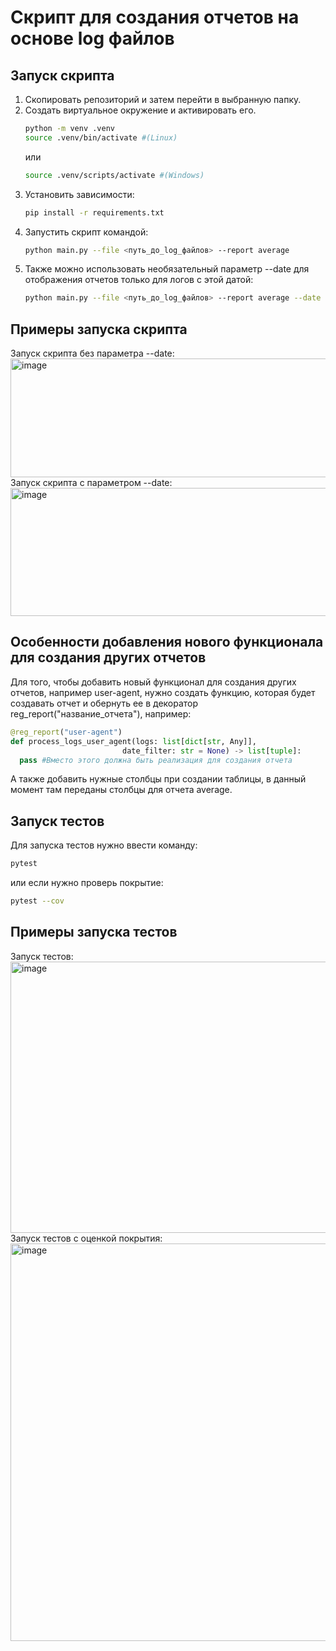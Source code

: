 # Скрипт для создания отчетов на основе log файлов
## Запуск скрипта
1. Скопировать репозиторий и затем перейти в выбранную папку.
2. Создать виртуальное окружение и активировать его.
   ```bash
   python -m venv .venv
   source .venv/bin/activate #(Linux)
   ```
   или
   ```bash
   source .venv/scripts/activate #(Windows)
   ```
4. Установить зависимости:
   ```bash
   pip install -r requirements.txt
   ```
5. Запустить скрипт командой:
   ```bash
   python main.py --file <путь_до_log_файлов> --report average
   ```
6. Также можно использовать необязательный параметр --date для отображения отчетов только для логов с этой датой:
   ```bash
   python main.py --file <путь_до_log_файлов> --report average --date <дата>
   ```
## Примеры запуска скрипта
Запуск скрипта без параметра --date:
<img width="1493" height="190" alt="image" src="https://github.com/user-attachments/assets/ccc38729-d17f-452b-b35a-6097d775e2a1" />
Запуск скрипта с параметром --date:
<img width="1860" height="205" alt="image" src="https://github.com/user-attachments/assets/6693c46c-3abb-4465-8dd5-815f41aa613a" />
## Особенности добавления нового функционала для создания других отчетов
Для того, чтобы добавить новый функционал для создания других отчетов, например user-agent, нужно создать функцию, которая будет создавать отчет и обернуть ее в декоратор reg_report("название_отчета"), например:
```python
@reg_report("user-agent")
def process_logs_user_agent(logs: list[dict[str, Any]],
                         date_filter: str = None) -> list[tuple]:
  pass #Вместо этого должна быть реализация для создания отчета
```
А также добавить нужные столбцы при создании таблицы, в данный момент там переданы столбцы для отчета average.
## Запуск тестов
Для запуска тестов нужно ввести команду:
```bash
pytest
```
или если нужно проверь покрытие:
```bash
pytest --cov
```
## Примеры запуска тестов
Запуск тестов:
<img width="1919" height="434" alt="image" src="https://github.com/user-attachments/assets/f7f76472-753f-460e-b765-65ffcbf0162b" />
Запуск тестов с оценкой покрытия:
<img width="1918" height="636" alt="image" src="https://github.com/user-attachments/assets/3830bd12-be81-4027-8c3f-18d9932f468e" />


   
   

